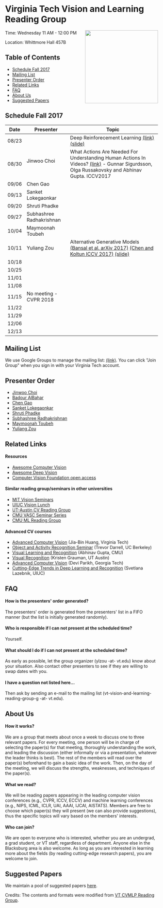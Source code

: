 # Virginia Tech Vision and Learning Reading Group
<img src="https://filebox.ece.vt.edu/~jbhuang/images/vt-logo.png" width="240" align="right">

Time: Wednesday 11 AM - 12:00 PM

Location: Whittmore Hall 457B

## Table of Contents

- [Schedule Fall 2017](#schedule-fall-2017)
- [Mailing List](#mailing-list)
- [Presenter Order](#presenter-order)
- [Related Links](#related-links)
- [FAQ](#faq)
- [About Us](#about-us)
- [Suggested Papers](#suggested-papers)


## Schedule Fall 2017

| Date       | Presenter     |  Topic     |
|-------------|--------|--------|
| 08/23 |  | Deep Reinforecement Learning [(link)](https://www.youtube.com/watch?v=ID150Tl-MMw) [(slide)](https://simons.berkeley.edu/sites/default/files/docs/6453/201703xxsimons-representations-deep-rl.pdf)|
| 08/30 | Jinwoo Choi              | What Actions Are Needed For Understanding Human Actions In Videos? [(link)](https://arxiv.org/pdf/1708.02696.pdf) - Gunnar Sigurdsson, Olga Russakovsky and Abhinav Gupta. ICCV2017 |
| 09/06 | Chen Gao                 |  |
| 09/13 | Sanket Lokegaonkar       |  |
| 09/20 | Shruti Phadke            |  |
| 09/27 | Subhashree Radhakrishnan |  |
| 10/04 | Maymoonah Toubeh |  |
| 10/11 | Yuliang Zou              | Alternative Generative Models [(Bansal et al. arXiv 2017)](https://arxiv.org/pdf/1708.05349v1.pdf) [(Chen and Koltun ICCV 2017)](https://arxiv.org/pdf/1707.09405v1.pdf) [(slide)]()  |
| 10/18 |  |  |
| 10/25 |  |  |
| 11/01 |  |  |
| 11/08 |  |  |
| 11/15 | No meeting - CVPR 2018 |  |
| 11/22 |  |  |
| 11/29 |  |  |
| 12/06 |  |  |
| 12/13 |  |  

## Mailing List

We use Google Groups to manage the mailing list: [(link)](https://groups.google.com/a/vt.edu/forum/#!forum/vt-vision-and-learning-reading-group-g). You can click "Join Group" when you sign in with your Virginia Tech account.

## Presenter Order
- [Jinwoo Choi](https://sites.google.com/site/jchoivision/ )
- [Badour AlBahar]()
- [Chen Gao](https://gaochen315.github.io/)
- [Sanket Lokegaonkar](https://sanketloke.github.io/)
- [Shruti Phadke](https://sites.google.com/view/shrutiphadke)
- [Subhashree Radhakrishnan](https://sites.google.com/a/vt.edu/subhashreeradhakrishnan/)
- [Maymoonah Toubeh](http://blogs.lt.vt.edu/maymoonah/maymoonah-toubeh/)
- [Yuliang Zou](https://yuliang-zou.github.io/index.html)

## Related Links

#### Resources
- [Awesome Computer Vision](https://github.com/jbhuang0604/awesome-computer-vision)
- [Awesome Deep Vision](https://github.com/kjw0612/awesome-deep-vision)
- [Computer Vision Foundation open access](http://openaccess.thecvf.com/menu.py)

#### Similar reading group/seminars in other universities
- [MIT Vision Seminars](https://sites.google.com/view/visionseminar)
- [UIUC Vision Lunch](http://vision.cs.illinois.edu/vision_website/)
- [UT-Austin CV Reading Group](http://vision.cs.utexas.edu/readinggroup/)
- [CMU VASC Seminar Series](http://ri.cmu.edu/events/category/vasc-seminar-series/list/?tribe_paged=1&tribe_event_display=past)
- [CMU ML Reading Group](http://www.cs.cmu.edu/~aarti/SMLRG/schedule.html)

#### Advanced CV courses 
- [Advanced Computer Vision](https://filebox.ece.vt.edu/~jbhuang/teaching/ece6554/sp17/index.html) (Jia-Bin Huang, Virginia Tech)
- [Object and Activity Recognition Seminar](https://sites.google.com/site/ucbcs29443/) (Trevor Darrell, UC Berkeley)
- [Visual Learning and Recognition](http://graphics.cs.cmu.edu/courses/16-824/2017_spring/) (Abhinav Gupta, CMU)
- [Visual Recognition](http://vision.cs.utexas.edu/381V-fall2016/) (Kristen Grauman, UT Austin)
- [Advanced Computer Vision](https://filebox.ece.vt.edu/~S16ECE6554/) (Devi Parikh, Georgia Tech)
- [Cutting-Edge Trends in Deep Learning and Recognition](http://slazebni.cs.illinois.edu/spring17) (Svetlana Lazebnik, UIUC)

## FAQ
#### How is the presenters' order generated?
The presenters' order is generated from the presenters' list in a FIFO manner (but the list is initially generated randomly).

#### Who is responsible if I can not present at the scheduled time?
Yourself.

#### What should I do if I can not present at the scheduled time?
As early as possible, let the group organizer (ylzou -at- vt.edu) know about your situation. Also contact other presenters to see if they are willing to swap dates with you.

#### I have a question not listed here...
Then ask by sending an e-mail to the mailing list (vt-vision-and-learning-reading-group-g -at- vt.edu).

## About Us

#### How it works?
We are a group that meets about once a week to discuss one to three relevant papers. For every meeting, one person will be in charge of selecting the paper(s) for that meeting, thoroughly understanding the work, and leading the discussion (either informally or via a presentation, whatever the leader thinks is best). The rest of the members will read over the paper(s) beforehand to gain a basic idea of the work. Then, on the day of the meeting, we will discuss the strengths, weaknesses, and techniques of the paper(s).

#### What we read?
We will be reading papers appearing in the leading computer vision conferences (e.g., CVPR, ICCV, ECCV) and machine learning conferences (e.g., NIPS, ICML, ICLR, UAI, AAAI, IJCAI, AISTATS). Members are free to choose which paper(s) they will present (we can also provide suggestions), thus the specific topics will vary based on the members' interests.

#### Who can join?
We are open to everyone who is interested, whether you are an undergrad, a grad student, or VT staff, regardless of department. Anyone else in the Blacksburg area is also welcome. As long as you are interested in learning more about the fields (by reading cutting-edge research papers), you are welcome to join.

## Suggested Papers

We maintain a pool of suggested papers [here](https://docs.google.com/spreadsheets/d/1XgWCct-Ppwdl764CLASi0MmlpNb8dqhdDUND4qOczqk/edit#gid=0).

Credits: The contents and formats were modified from [VT CVMLP Reading Group](https://filebox.ece.vt.edu/~cvmlreadinggroup/index.html).
